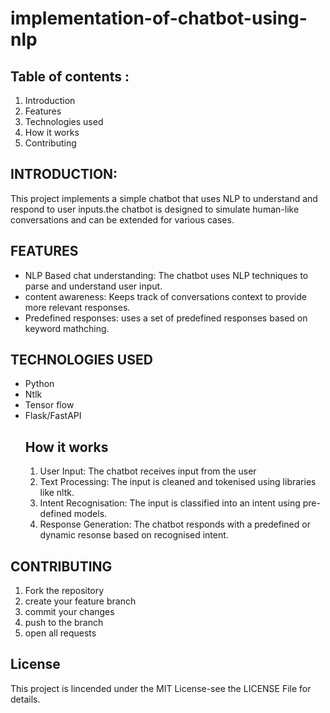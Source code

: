 # implementation-of-chatbot-using-nlp
## Table of contents :
  1. Introduction
  2. Features
  3. Technologies used
  4. How it works
  5. Contributing
## INTRODUCTION:
This project implements a simple chatbot that uses NLP to understand and respond to user inputs.the chatbot is designed to simulate human-like conversations and can be extended for various cases.
## FEATURES
* NLP Based chat understanding: The chatbot uses NLP techniques to parse and understand user input.
* content awareness: Keeps track of conversations context to provide more relevant responses. 
* Predefined responses: uses a set of predefined responses based on keyword mathching.
## TECHNOLOGIES USED
* Python
* Ntlk
* Tensor flow
* Flask/FastAPI
  ## How it works
  1. User Input: The chatbot receives input from the user
  2. Text Processing: The input is cleaned and tokenised using libraries like nltk.
  3. Intent Recognisation: The input is classified into an intent using pre-defined models.
  4. Response Generation: The chatbot responds with a predefined or dynamic resonse based on recognised intent.
## CONTRIBUTING
1. Fork the repository
2. create your feature branch
3. commit your changes
4. push to the branch
5. open all requests
## License
This project is lincended under the MIT License-see the LICENSE File for details.
